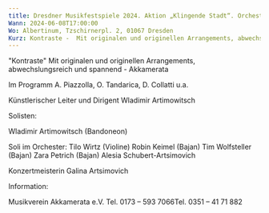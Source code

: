 ```yaml
---
title: Dresdner Musikfestspiele 2024. Aktion „Klingende Stadt“. Orchester „Akkamerata e.V.“
Wann: 2024-06-08T17:00:00
Wo: Albertinum, Tzschirnerpl. 2, 01067 Dresden
Kurz: Kontraste -  Mit originalen und originellen Arrangements, abwechslungsreich und spannend - Akkamerata  - Künstlerischer Leiter und Dirigent Wladimir Artimowitsch
---
```


"Kontraste"
 Mit originalen und originellen Arrangements, abwechslungsreich und spannend - Akkamerata 

Im Programm  A. Piazzolla, O. Tandarica, D. Collatti u.a.


Künstlerischer Leiter und Dirigent Wladimir Artimowitsch

Solisten:

Wladimir Artimowitsch (Bandoneon) 

Soli im Orchester:
Tilo Wirtz (Violine) 
Robin Keimel (Bajan)
Tim Wolfsteller (Bajan)
Zara Petrich (Bajan)
Alesia Schubert-Artsimovich


Konzertmeisterin Galina Artsimovich


Information:
 
Musikverein Akkamerata e.V.
Tel. 0173 – 593 7066Tel. 0351 – 41 71 882